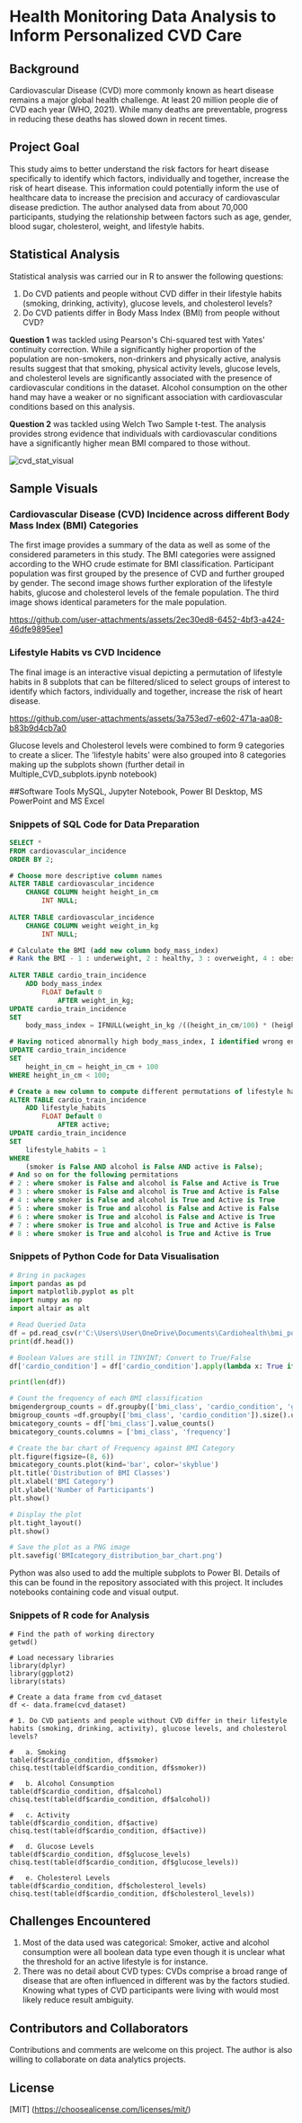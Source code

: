 # Health Monitoring Data Analysis to Inform Personalized CVD Care
 
## Background
Cardiovascular Disease (CVD) more commonly known as heart disease remains a major global health challenge. At least 20 million people die of CVD each year (WHO, 2021). While many deaths are preventable, progress in reducing these deaths has slowed down in recent times. 
 
## Project Goal
This study aims to better understand the risk factors for heart disease specifically to identify which factors, individually and together, increase the risk of heart disease. This information could potentially inform the use of healthcare data to increase the precision and accuracy of cardiovascular disease prediction. The author analysed data from about 70,000 participants, studying the relationship between factors such as age, gender, blood sugar, cholesterol, weight, and lifestyle habits.

## Statistical Analysis
Statistical analysis was carried our in R to answer the following questions:
1. Do CVD patients and people without CVD differ in their lifestyle habits (smoking, drinking, activity), glucose levels, and cholesterol levels?
2. Do CVD patients differ in Body Mass Index (BMI) from people without CVD?

**Question 1** was tackled using Pearson's Chi-squared test with Yates' continuity correction. While a significantly higher proportion of the population are non-smokers, non-drinkers and physically active, analysis results suggest that that smoking, physical activity levels, glucose levels, and cholesterol levels are significantly associated with the presence of cardiovascular conditions in the dataset.
Alcohol consumption on the other hand may have a weaker or no significant association with cardiovascular conditions based on this analysis.

**Question 2** was tackled using Welch Two Sample t-test. The analysis provides strong evidence that individuals with cardiovascular conditions have a significantly higher mean BMI compared to those without. 

![cvd_stat_visual](https://github.com/user-attachments/assets/88ce4465-1e02-4ad5-849b-97d16b8ddb1e)

## Sample Visuals

### Cardiovascular Disease (CVD) Incidence across different Body Mass Index (BMI) Categories
The first image provides a summary of the data as well as some of the considered parameters in this study. The BMI categories were assigned according to the WHO crude estimate for BMI classification. Participant population was first grouped by the presence of CVD and further grouped by gender. 
The second image shows further exploration of the lifestyle habits, glucose and cholesterol levels of the female population. 
The third image shows identical parameters for the male population. 

https://github.com/user-attachments/assets/2ec30ed8-6452-4bf3-a424-46dfe9895ee1

### Lifestyle Habits vs CVD Incidence
The final image is an interactive visual depicting a permutation of lifestyle habits in 8 subplots that can be filtered/sliced to select groups of interest to identify which factors, individually and together, increase the risk of heart disease. 

https://github.com/user-attachments/assets/3a753ed7-e602-471a-aa08-b83b9d4cb7a0

Glucose levels and Cholesterol levels were combined to form 9 categories to create a slicer. The 'lifestyle habits' were also grouped into 8 categories making up the subplots shown (further detail in Multiple_CVD_subplots.ipynb notebook)

##Software Tools
MySQL, Jupyter Notebook, Power BI Desktop, MS PowerPoint and MS Excel

 ### Snippets of SQL Code for Data Preparation
~~~~sql
SELECT *
FROM cardiovascular_incidence
ORDER BY 2;

# Choose more descriptive column names
ALTER TABLE cardiovascular_incidence
	CHANGE COLUMN height height_in_cm
		INT NULL;
			
ALTER TABLE cardiovascular_incidence
	CHANGE COLUMN weight weight_in_kg
		INT NULL;

# Calculate the BMI (add new column body_mass_index)
# Rank the BMI - 1 : underweight, 2 : healthy, 3 : overweight, 4 : obese, 5 : severely obese (add new column bmi_ranking)*/
	
ALTER TABLE cardio_train_incidence
	ADD body_mass_index
		FLOAT Default 0
			AFTER weight_in_kg;
UPDATE cardio_train_incidence
SET
	body_mass_index = IFNULL(weight_in_kg /((height_in_cm/100) * (height_in_cm/100)), 0);

# Having noticed abnormally high body_mass_index, I identified wrong entries in height_in_cm
UPDATE cardio_train_incidence
SET
	height_in_cm = height_in_cm + 100
WHERE height_in_cm < 100;

# Create a new column to compute different permutations of lifestyle habits (smoker, alcohol and active)
ALTER TABLE cardio_train_incidence
	ADD lifestyle_habits
		FLOAT Default 0
			AFTER active;
UPDATE cardio_train_incidence
SET
	lifestyle_habits = 1
WHERE 
	(smoker is False AND alcohol is False AND active is False);
# And so on for the following permitations
# 2 : where smoker is False and alcohol is False and Active is True
# 3 : where smoker is False and alcohol is True and Active is False
# 4 : where smoker is False and alcohol is True and Active is True
# 5 : where smoker is True and alcohol is False and Active is False
# 6 : where smoker is True and alcohol is False and Active is True
# 7 : where smoker is True and alcohol is True and Active is False
# 8 : where smoker is True and alcohol is True and Active is True
~~~~

### Snippets of Python Code for Data Visualisation 

```python
# Bring in packages
import pandas as pd
import matplotlib.pyplot as plt
import numpy as np
import altair as alt

# Read Queried Data
df = pd.read_csv(r'C:\Users\User\OneDrive\Documents\Cardiohealth\bmi_pop_data.csv') 
print(df.head())

# Boolean Values are still in TINYINT; Convert to True/False
df['cardio_condition'] = df['cardio_condition'].apply(lambda x: True if x == 1 else False)

print(len(df))

# Count the frequency of each BMI classification
bmigendergroup_counts = df.groupby(['bmi_class', 'cardio_condition', 'gender']).size().unstack(['cardio_condition', 'gender'])
bmigroup_counts =df.groupby(['bmi_class', 'cardio_condition']).size().unstack(fill_value=0) 
bmicategory_counts = df['bmi_class'].value_counts()
bmicategory_counts.columns = ['bmi_class', 'frequency']

# Create the bar chart of Frequency against BMI Category
plt.figure(figsize=(8, 6))
bmicategory_counts.plot(kind='bar', color='skyblue')
plt.title('Distribution of BMI Classes')
plt.xlabel('BMI Category')
plt.ylabel('Number of Participants')
plt.show()

# Display the plot
plt.tight_layout()
plt.show()

# Save the plot as a PNG image
plt.savefig('BMIcategory_distribution_bar_chart.png')
```
Python was also used to add the multiple subplots to Power BI. Details of this  can be found in the repository associated with this project. It includes notebooks containing code and visual output.

### Snippets of R code for Analysis
```{r}
# Find the path of working directory
getwd()

# Load necessary libraries
library(dplyr)
library(ggplot2)
library(stats)

# Create a data frame from cvd_dataset
df <- data.frame(cvd_dataset)

# 1. Do CVD patients and people without CVD differ in their lifestyle habits (smoking, drinking, activity), glucose levels, and cholesterol levels?

#   a. Smoking
table(df$cardio_condition, df$smoker) 
chisq.test(table(df$cardio_condition, df$smoker)) 

#   b. Alcohol Consumption
table(df$cardio_condition, df$alcohol) 
chisq.test(table(df$cardio_condition, df$alcohol)) 

#   c. Activity
table(df$cardio_condition, df$active) 
chisq.test(table(df$cardio_condition, df$active)) 

#   d. Glucose Levels
table(df$cardio_condition, df$glucose_levels) 
chisq.test(table(df$cardio_condition, df$glucose_levels)) 

#   e. Cholesterol Levels
table(df$cardio_condition, df$cholesterol_levels) 
chisq.test(table(df$cardio_condition, df$cholesterol_levels))
``` 
## Challenges Encountered
1. Most of the data used was categorical: Smoker, active and alcohol consumption were all boolean data type even though it is unclear what the threshold for an active lifestyle is for instance.
2. There was no detail about CVD types: CVDs comprise a broad range of disease that are often influenced in different was by the factors studied. Knowing what types of CVD participants were living with would most likely reduce result ambiguity.

## Contributors and Collaborators
Contributions and comments are welcome on this project. 
The author is also willing to collaborate on data analytics projects.

## License
[MIT]
(https://choosealicense.com/licenses/mit/)
